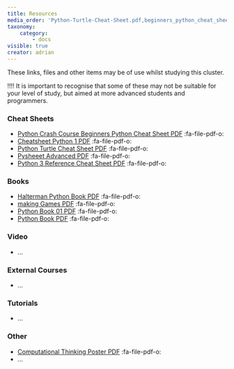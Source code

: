 ```yaml
---
title: Resources
media_order: 'Python-Turtle-Cheat-Sheet.pdf,beginners_python_cheat_sheet_pcc_all.pdf,cheatsheet-python-1.pdf,computational-thinking-poster.pdf,Haltermanpythonbook.pdf,makinggames.pdf,pysheeet-advanced.pdf,python_book_01.pdf,Python3_reference_cheat_sheet.pdf,pythonbook.pdf'
taxonomy:
    category:
        - docs
visible: true
creator: adrian
---
```


These links, files and other items may be of use whilst studying this cluster.

!!!! It is important to recognise that some of these may not be suitable for your level of study, but aimed at more advanced students and programmers.

### Cheat Sheets
* [Python Crash Course Beginners Python Cheat Sheet PDF](beginners_python_cheat_sheet_pcc_all.pdf) :fa-file-pdf-o:
* [Cheatsheet Python 1 PDF](cheatsheet-python-1.pdf) :fa-file-pdf-o:
* [Python Turtle Cheat Sheet PDF](Python-Turtle-Cheat-Sheet.pdf) :fa-file-pdf-o:
* [Pysheeet Advanced PDF](pysheeet-advanced.pdf) :fa-file-pdf-o: 
* [Python 3 Reference Cheat Sheet PDF](Python3_reference_cheat_sheet.pdf) :fa-file-pdf-o:

### Books
* [Halterman Python Book PDF](Haltermanpythonbook.pdf) :fa-file-pdf-o:
* [making Games PDF](makinggames.pdf) :fa-file-pdf-o:
* [Python Book 01 PDF](python_book_01.pdf) :fa-file-pdf-o:
* [Python Book PDF](pythonbook.pdf) :fa-file-pdf-o:

### Video
* ...

### External Courses
* ...

### Tutorials
* ...

### Other
* [Computational Thinking Poster PDF](computational-thinking-poster.pdf) :fa-file-pdf-o:
* ...
